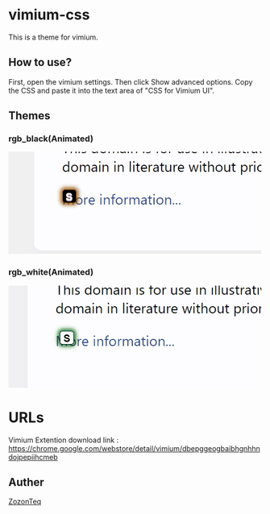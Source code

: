 # vimium-css
This is a theme for vimium.

## How to use?
First, open the vimium settings.
Then click Show advanced options.
Copy the CSS and paste it into the text area of "CSS for Vimium UI".
## Themes
### rgb_black(Animated)
![GIF](https://github.com/ZozonTeq/vimium-css/blob/main/image/rgbblack.gif)
### rgb_white(Animated)
![GIF](https://github.com/ZozonTeq/vimium-css/blob/main/image/rgbwhite.gif)
# URLs
Vimium Extention download link : https://chrome.google.com/webstore/detail/vimium/dbepggeogbaibhgnhhndojpepiihcmeb


## Auther 
[ZozonTeq](https://github.com/ZozonTeq)
